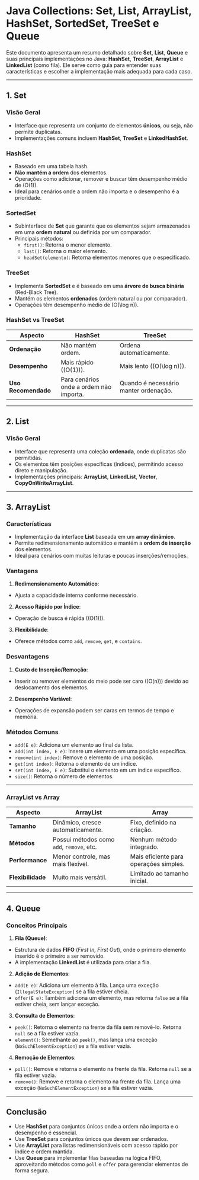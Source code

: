 # Java Collections: Set, List, ArrayList, HashSet, SortedSet, TreeSet e Queue

Este documento apresenta um resumo detalhado sobre **Set**, **List**, **Queue** e suas principais implementações no Java: **HashSet**, **TreeSet**, **ArrayList** e **LinkedList** (como fila). Ele serve como guia para entender suas características e escolher a implementação mais adequada para cada caso.

---

## **1. Set**
### Visão Geral
- Interface que representa um conjunto de elementos **únicos**, ou seja, não permite duplicatas.
- Implementações comuns incluem **HashSet**, **TreeSet** e **LinkedHashSet**.

### **HashSet**
- Baseado em uma tabela hash.
- **Não mantém a ordem** dos elementos.
- Operações como adicionar, remover e buscar têm desempenho médio de \(O(1)\).
- Ideal para cenários onde a ordem não importa e o desempenho é a prioridade.

### **SortedSet**
- Subinterface de **Set** que garante que os elementos sejam armazenados em uma **ordem natural** ou definida por um comparador.
- Principais métodos:
  - `first()`: Retorna o menor elemento.
  - `last()`: Retorna o maior elemento.
  - `headSet(elemento)`: Retorna elementos menores que o especificado.

### **TreeSet**
- Implementa **SortedSet** e é baseado em uma **árvore de busca binária** (Red-Black Tree).
- Mantém os elementos **ordenados** (ordem natural ou por comparador).
- Operações têm desempenho médio de \(O(\log n)\).

### **HashSet vs TreeSet**
| **Aspecto**         | **HashSet**                            | **TreeSet**                           |
|----------------------|----------------------------------------|---------------------------------------|
| **Ordenação**        | Não mantém ordem.                     | Ordena automaticamente.              |
| **Desempenho**       | Mais rápido (\(O(1)\)).               | Mais lento (\(O(\log n)\)).          |
| **Uso Recomendado**  | Para cenários onde a ordem não importa. | Quando é necessário manter ordenação. |

---

## **2. List**
### Visão Geral
- Interface que representa uma coleção **ordenada**, onde duplicatas são permitidas.
- Os elementos têm posições específicas (índices), permitindo acesso direto e manipulação.
- Implementações principais: **ArrayList**, **LinkedList**, **Vector**, **CopyOnWriteArrayList**.

---

## **3. ArrayList**
### Características
- Implementação da interface **List** baseada em um **array dinâmico**.
- Permite redimensionamento automático e mantém a **ordem de inserção** dos elementos.
- Ideal para cenários com muitas leituras e poucas inserções/remoções.

### **Vantagens**
1. **Redimensionamento Automático**:
  - Ajusta a capacidade interna conforme necessário.
2. **Acesso Rápido por Índice**:
  - Operação de busca é rápida (\(O(1)\)).
3. **Flexibilidade**:
  - Oferece métodos como `add`, `remove`, `get`, e `contains`.

### **Desvantagens**
1. **Custo de Inserção/Remoção**:
  - Inserir ou remover elementos do meio pode ser caro (\(O(n)\)) devido ao deslocamento dos elementos.
2. **Desempenho Variável**:
  - Operações de expansão podem ser caras em termos de tempo e memória.

### **Métodos Comuns**
- `add(E e)`: Adiciona um elemento ao final da lista.
- `add(int index, E e)`: Insere um elemento em uma posição específica.
- `remove(int index)`: Remove o elemento de uma posição.
- `get(int index)`: Retorna o elemento de um índice.
- `set(int index, E e)`: Substitui o elemento em um índice específico.
- `size()`: Retorna o número de elementos.

---

### **ArrayList vs Array**
| **Aspecto**       | **ArrayList**                             | **Array**                              |
|--------------------|-------------------------------------------|----------------------------------------|
| **Tamanho**       | Dinâmico, cresce automaticamente.        | Fixo, definido na criação.            |
| **Métodos**       | Possui métodos como `add`, `remove`, etc. | Nenhum método integrado.              |
| **Performance**   | Menor controle, mas mais flexível.        | Mais eficiente para operações simples.|
| **Flexibilidade** | Muito mais versátil.                      | Limitado ao tamanho inicial.          |

---

## **4. Queue**
### Conceitos Principais
1. **Fila (Queue)**:
  - Estrutura de dados **FIFO** (*First In, First Out*), onde o primeiro elemento inserido é o primeiro a ser removido.
  - A implementação **LinkedList** é utilizada para criar a fila.

2. **Adição de Elementos**:
  - `add(E e)`: Adiciona um elemento à fila. Lança uma exceção (`IllegalStateException`) se a fila estiver cheia.
  - `offer(E e)`: Também adiciona um elemento, mas retorna `false` se a fila estiver cheia, sem lançar exceção.

3. **Consulta de Elementos**:
  - `peek()`: Retorna o elemento na frente da fila sem removê-lo. Retorna `null` se a fila estiver vazia.
  - `element()`: Semelhante ao `peek()`, mas lança uma exceção (`NoSuchElementException`) se a fila estiver vazia.

4. **Remoção de Elementos**:
  - `poll()`: Remove e retorna o elemento na frente da fila. Retorna `null` se a fila estiver vazia.
  - `remove()`: Remove e retorna o elemento na frente da fila. Lança uma exceção (`NoSuchElementException`) se a fila estiver vazia.

---

## **Conclusão**
- Use **HashSet** para conjuntos únicos onde a ordem não importa e o desempenho é essencial.
- Use **TreeSet** para conjuntos únicos que devem ser ordenados.
- Use **ArrayList** para listas redimensionáveis com acesso rápido por índice e ordem mantida.
- Use **Queue** para implementar filas baseadas na lógica FIFO, aproveitando métodos como `poll` e `offer` para gerenciar elementos de forma segura.
